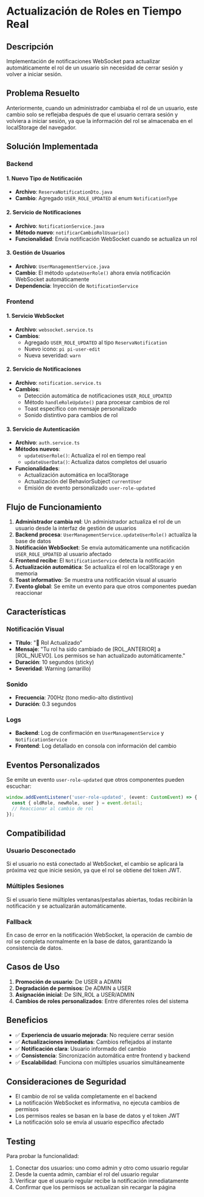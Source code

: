 # Actualización de Roles en Tiempo Real

## Descripción

Implementación de notificaciones WebSocket para actualizar automáticamente el rol de un usuario sin necesidad de cerrar sesión y volver a iniciar sesión.

## Problema Resuelto

Anteriormente, cuando un administrador cambiaba el rol de un usuario, este cambio solo se reflejaba después de que el usuario cerrara sesión y volviera a iniciar sesión, ya que la información del rol se almacenaba en el localStorage del navegador.

## Solución Implementada

### Backend

#### 1. Nuevo Tipo de Notificación
- **Archivo**: `ReservaNotificationDto.java`
- **Cambio**: Agregado `USER_ROLE_UPDATED` al enum `NotificationType`

#### 2. Servicio de Notificaciones
- **Archivo**: `NotificationService.java`
- **Método nuevo**: `notificarCambioRolUsuario()`
- **Funcionalidad**: Envía notificación WebSocket cuando se actualiza un rol

#### 3. Gestión de Usuarios
- **Archivo**: `UserManagementService.java`
- **Cambio**: El método `updateUserRole()` ahora envía notificación WebSocket automáticamente
- **Dependencia**: Inyección de `NotificationService`

### Frontend

#### 1. Servicio WebSocket
- **Archivo**: `websocket.service.ts`
- **Cambios**:
  - Agregado `USER_ROLE_UPDATED` al tipo `ReservaNotification`
  - Nuevo icono: `pi pi-user-edit`
  - Nueva severidad: `warn`

#### 2. Servicio de Notificaciones
- **Archivo**: `notification.service.ts`
- **Cambios**:
  - Detección automática de notificaciones `USER_ROLE_UPDATED`
  - Método `handleRoleUpdate()` para procesar cambios de rol
  - Toast específico con mensaje personalizado
  - Sonido distintivo para cambios de rol

#### 3. Servicio de Autenticación
- **Archivo**: `auth.service.ts`
- **Métodos nuevos**:
  - `updateUserRole()`: Actualiza el rol en tiempo real
  - `updateUserData()`: Actualiza datos completos del usuario
- **Funcionalidades**:
  - Actualización automática en localStorage
  - Actualización del BehaviorSubject `currentUser`
  - Emisión de evento personalizado `user-role-updated`

## Flujo de Funcionamiento

1. **Administrador cambia rol**: Un administrador actualiza el rol de un usuario desde la interfaz de gestión de usuarios
2. **Backend procesa**: `UserManagementService.updateUserRole()` actualiza la base de datos
3. **Notificación WebSocket**: Se envía automáticamente una notificación `USER_ROLE_UPDATED` al usuario afectado
4. **Frontend recibe**: El `NotificationService` detecta la notificación
5. **Actualización automática**: Se actualiza el rol en localStorage y en memoria
6. **Toast informativo**: Se muestra una notificación visual al usuario
7. **Evento global**: Se emite un evento para que otros componentes puedan reaccionar

## Características

### Notificación Visual
- **Título**: "👤 Rol Actualizado"
- **Mensaje**: "Tu rol ha sido cambiado de [ROL_ANTERIOR] a [ROL_NUEVO]. Los permisos se han actualizado automáticamente."
- **Duración**: 10 segundos (sticky)
- **Severidad**: Warning (amarillo)

### Sonido
- **Frecuencia**: 700Hz (tono medio-alto distintivo)
- **Duración**: 0.3 segundos

### Logs
- **Backend**: Log de confirmación en `UserManagementService` y `NotificationService`
- **Frontend**: Log detallado en consola con información del cambio

## Eventos Personalizados

Se emite un evento `user-role-updated` que otros componentes pueden escuchar:

```typescript
window.addEventListener('user-role-updated', (event: CustomEvent) => {
  const { oldRole, newRole, user } = event.detail;
  // Reaccionar al cambio de rol
});
```

## Compatibilidad

### Usuario Desconectado
Si el usuario no está conectado al WebSocket, el cambio se aplicará la próxima vez que inicie sesión, ya que el rol se obtiene del token JWT.

### Múltiples Sesiones
Si el usuario tiene múltiples ventanas/pestañas abiertas, todas recibirán la notificación y se actualizarán automáticamente.

### Fallback
En caso de error en la notificación WebSocket, la operación de cambio de rol se completa normalmente en la base de datos, garantizando la consistencia de datos.

## Casos de Uso

1. **Promoción de usuario**: De USER a ADMIN
2. **Degradación de permisos**: De ADMIN a USER  
3. **Asignación inicial**: De SIN_ROL a USER/ADMIN
4. **Cambios de roles personalizados**: Entre diferentes roles del sistema

## Beneficios

- ✅ **Experiencia de usuario mejorada**: No requiere cerrar sesión
- ✅ **Actualizaciones inmediatas**: Cambios reflejados al instante
- ✅ **Notificación clara**: Usuario informado del cambio
- ✅ **Consistencia**: Sincronización automática entre frontend y backend
- ✅ **Escalabilidad**: Funciona con múltiples usuarios simultáneamente

## Consideraciones de Seguridad

- El cambio de rol se valida completamente en el backend
- La notificación WebSocket es informativa, no ejecuta cambios de permisos
- Los permisos reales se basan en la base de datos y el token JWT
- La notificación solo se envía al usuario específico afectado

## Testing

Para probar la funcionalidad:

1. Conectar dos usuarios: uno como admin y otro como usuario regular
2. Desde la cuenta admin, cambiar el rol del usuario regular
3. Verificar que el usuario regular recibe la notificación inmediatamente
4. Confirmar que los permisos se actualizan sin recargar la página
